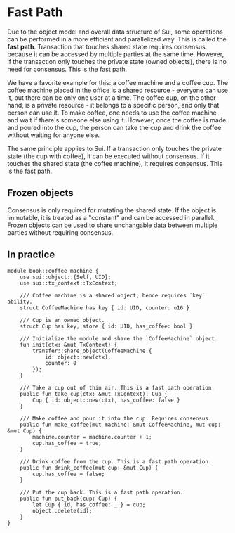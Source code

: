 # Fast Path

Due to the object model and overall data structure of Sui, some operations can be performed in a more efficient and parallelized way. This is called the **fast path**. Transaction that touches shared state requires consensus because it can be accessed by multiple parties at the same time. However, if the transaction only touches the private state (owned objects), there is no need for consensus. This is the fast path.

We have a favorite example for this: a coffee machine and a coffee cup. The coffee machine placed in the office is a shared resource - everyone can use it, but there can be only one user at a time. The coffee cup, on the other hand, is a private resource - it belongs to a specific person, and only that person can use it. To make coffee, one needs to use the coffee machine and wait if there's someone else using it. However, once the coffee is made and poured into the cup, the person can take the cup and drink the coffee without waiting for anyone else.

The same principle applies to Sui. If a transaction only touches the private state (the cup with coffee), it can be executed without consensus. If it touches the shared state (the coffee machine), it requires consensus. This is the fast path.

## Frozen objects

Consensus is only required for mutating the shared state. If the object is immutable, it is treated as a "constant" and can be accessed in parallel. Frozen objects can be used to share unchangable data between multiple parties without requiring consensus.

## In practice

```move
module book::coffee_machine {
    use sui::object::{Self, UID};
    use sui::tx_context::TxContext;

    /// Coffee machine is a shared object, hence requires `key` ability.
    struct CoffeeMachine has key { id: UID, counter: u16 }

    /// Cup is an owned object.
    struct Cup has key, store { id: UID, has_coffee: bool }

    /// Initialize the module and share the `CoffeeMachine` object.
    fun init(ctx: &mut TxContext) {
        transfer::share_object(CoffeeMachine {
            id: object::new(ctx),
            counter: 0
        });
    }

    /// Take a cup out of thin air. This is a fast path operation.
    public fun take_cup(ctx: &mut TxContext): Cup {
        Cup { id: object::new(ctx), has_coffee: false }
    }

    /// Make coffee and pour it into the cup. Requires consensus.
    public fun make_coffee(mut machine: &mut CoffeeMachine, mut cup: &mut Cup) {
        machine.counter = machine.counter + 1;
        cup.has_coffee = true;
    }

    /// Drink coffee from the cup. This is a fast path operation.
    public fun drink_coffee(mut cup: &mut Cup) {
        cup.has_coffee = false;
    }

    /// Put the cup back. This is a fast path operation.
    public fun put_back(cup: Cup) {
        let Cup { id, has_coffee: _ } = cup;
        object::delete(id);
    }
}
```
